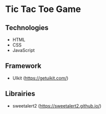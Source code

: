 # Tic Tac Toe Game

## Technologies
- HTML
- CSS
- JavaScript

## Framework
- UIkit (https://getuikit.com/)

## Librairies
- sweetalert2 (https://sweetalert2.github.io/)